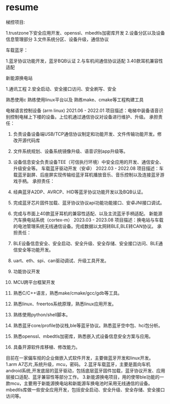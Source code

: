 # resume

梯控项目:

1.trustzone下安全应用开发、openssl、mbedtls加密库开发
2.设备分区以及设备信息管理部分
3.文件系统分区、设备升级，通信协议

车载蓝牙：

1.蓝牙协议功能开发，蓝牙BQB认证
2.与车机间通信协议适配
3.40款耳机兼容性适配

新能源换电站

1.通讯工程
2.安全启动、安全接口访问、安全刷写、安全


熟悉使用c
熟练使用linux平台以及
熟练make、cmake等工程构建工具

电梯语言控制设备 (arm linux)                                                                    2021.06 - 2022.01
项目描述：电梯中装备语音识别控制电梯上下楼的设备。上位机通过通信协议对设备进行维护、升级。
承担责任：
1. 负责设备设备端USB/TCP通信协议制定和功能开发、文件传输功能开发。修改开源代码库
2. 文件系统规划、设备系统镜像升级、语音识别app升级等。
3. 设备信息安全负责设备TEE（可信执行环境）中安全应用的开发、通信安全、升级安全等。
车载蓝牙驱动开发（安卓）                                                                         2022.03 - 2022.08
项目描述：车载蓝牙副屏、后座屏实现传输给蓝牙耳机播放音乐、音乐控制以及连接蓝牙游戏手柄。
承担责任：
1. 经典蓝牙A2DP、AVRCP、HID等蓝牙协议功能开发以及BQB认证。
2. 完成蓝牙芯片固件加载、蓝牙协议协议api功能功能接口、安卓JNI接口调试。
3. 完成与市面上40款蓝牙耳机的兼容性适配、以及主流蓝牙手柄适配。
新能源汽车换电站系统（cortex-m）                                                                 2023.03 - 2023.08
项目描述：换电站与车载的电池管理系统无线通信设备。完成数据以太网转BLE,BLE转CAN协议。
承担责任：
1. BLE设备信息安全、安全启动、安全升级、安全存储、安全接口访问、BLE通信安全等功能开发。
2. uart、eth、spi、can驱动调试、升级工具开发。
3. 功能协议开发
4. MCU跨平台框架开发

1. 熟悉C/C++语言，熟悉make/cmake/gcc/gdb等工具。
2. 熟悉linux、freertos系统原理，熟悉linux应用开发。
3. 熟练使用python/shell脚本。
4. 熟悉蓝牙core/profile协议栈,ble等蓝牙协议。熟悉蓝牙空中包、hci包分析。
5. 熟悉openssl、mbedtls加密库，熟悉嵌入式设备信息安全方案与应用。
6. 具备开源软件库移植、修改能力。


目前在一家偏车规的企业做嵌入式软件开发，主要做蓝牙开发和linux开发。
1.arm A7芯片,系统升级，mcu，密码。
2.蓝牙车载蓝牙，主要是面向车机android系统,开发底层的蓝牙驱动，包括底层蓝牙固件加载，蓝牙协议开发、应用层接口适配、蓝牙兼容性等部分工作。
3.新能源换电项目，用的使带ble功能的一款mcu，主要用于新能源换电站和新能源车换电池时采用无线通信的设备。
mbedtls库做一些安全应用开发，包括安全启动、安全升级、安全存储、安全接口访问等。
